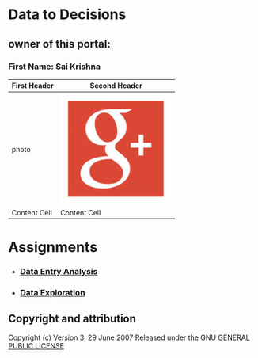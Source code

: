 # **Data to Decisions**
## owner of this portal:
 ### First Name: Sai Krishna
| First Header  | Second Header |
| ------------- | ------------- |
| photo         | ![Photo](https://github.com/saikrishnags05/Data-to-Decisions/blob/638496b66a252c1259330cc06cf589e251d0480e/download.jpg) |
| Content Cell  | Content Cell  |
# Assignments
*  ### [Data Entry Analysis ](https://github.com/saikrishnags05/Data-to-Decisions/blob/0c18f28868fc44434d3667b2931d49315193f2e0/Data%20Entry%20Analysis/readme.md)
* ### [Data Exploration](https://github.com/saikrishnags05/Data-to-Decisions/blob/0c18f28868fc44434d3667b2931d49315193f2e0/Data%20Exploration/readme.md)

## Copyright and attribution
Copyright (c)  Version 3, 29 June 2007  Released under the [GNU GENERAL PUBLIC LICENSE](https://github.com/saikrishnags05/Data-to-Decisions/blob/429fafefdf300ddd4942f2154323588806f3d907/LICENSE)

